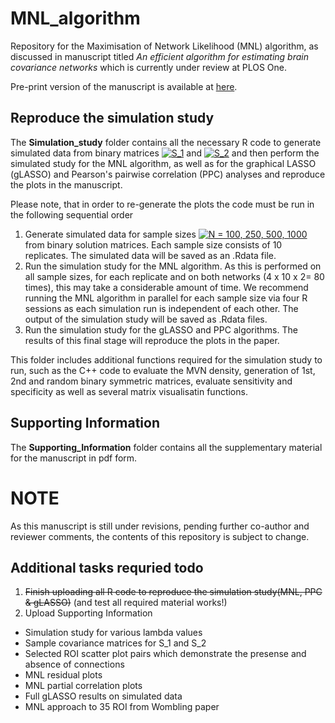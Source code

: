 # MNL_algorithm
Repository for the Maximisation of Network Likelihood (MNL) algorithm, as discussed in manuscript titled _An efficient algorithm for estimating brain covariance networks_ which is currently under review at PLOS One.

Pre-print version of the manuscript is available at [here](https://eprints.qut.edu.au/112984/). 

## Reproduce the simulation study 
The **Simulation_study** folder contains all the necessary R code to generate simulated data from binary matrices <a href="http://www.codecogs.com/eqnedit.php?latex=S_1" target="_blank"><img src="http://latex.codecogs.com/gif.latex?S_1" title="S_1" /></a> and <a href="http://www.codecogs.com/eqnedit.php?latex=S_2" target="_blank"><img src="http://latex.codecogs.com/gif.latex?S_2" title="S_2" /></a> and then perform the simulated study for the MNL algorithm, as well as for the graphical LASSO (gLASSO) and Pearson's pairwise correlation (PPC) analyses and reproduce the plots in the manuscript.

Please note, that in order to re-generate the plots the code must be run in the following sequential order
1. Generate simulated data for sample sizes <a href="http://www.codecogs.com/eqnedit.php?latex=N&space;=&space;100,&space;250,&space;500,&space;1000" target="_blank"><img src="http://latex.codecogs.com/gif.latex?N&space;=&space;100,&space;250,&space;500,&space;1000" title="N = 100, 250, 500, 1000" /></a> from binary solution matrices. Each sample size consists of 10 replicates. The simulated data will be saved as an .Rdata file.
2. Run the simulation study for the MNL algorithm. As this is performed on all sample sizes, for each replicate and on both networks (4 x 10 x 2= 80 times), this may take a considerable amount of time. We recommend running the MNL algorithm in parallel for each sample size via four R sessions as each simulation run is independent of each other. The output of the simulation study will be saved as .Rdata files. 
3. Run the simulation study for the gLASSO and PPC algorithms. The results of this final stage will reproduce the plots in the paper. 

This folder includes additional functions required for the simulation study to run, such as the C++ code to evaluate the MVN density, generation of 1st, 2nd and random binary symmetric matrices, evaluate sensitivity and specificity as well as several matrix visualisatin functions.

## Supporting Information
The **Supporting_Information** folder contains all the supplementary material for the manuscript in pdf form.

# NOTE
As this manuscript is still under revisions, pending further co-author and reviewer comments, the contents of this repository is subject to change.

## Additional tasks requried todo
1. ~~Finish uploading all R code to reproduce the simulation study(MNL, PPC & gLASSO)~~ (and test all required material works!)
2. Upload Supporting Information 
  * Simulation study for various lambda values
  * Sample covariance matrices for S_1 and S_2
  * Selected ROI scatter plot pairs which demonstrate the presense and absence of connections
  * MNL residual plots
  * MNL partial correlation plots
  * Full gLASSO results on simulated data
  * MNL approach to 35 ROI from Wombling paper
